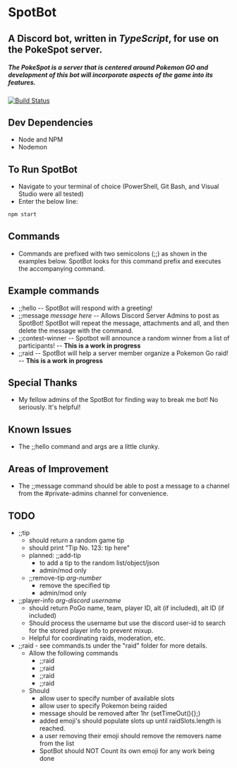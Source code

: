 # SpotBot
## A Discord bot, written in _TypeScript_, for use on the PokeSpot server. 
##### The PokeSpot is a server that is centered around Pokemon GO and development of this bot will incorporate aspects of the game into its features.
[![Build Status](https://travis-ci.org/joemccann/dillinger.svg?branch=master)](https://travis-ci.org/joemccann/dillinger)

## Dev Dependencies
- Node and NPM
- Nodemon

## To Run SpotBot
- Navigate to your terminal of choice (PowerShell, Git Bash, and Visual Studio were all tested)
- Enter the below line:
```sh
npm start
```

## Commands
- Commands are prefixed with two semicolons (;;) as shown in the examples below. SpotBot looks for this command prefix and executes the accompanying command.

## Example commands
- ;;hello
-- SpotBot will respond with a greeting!
- ;;message *message here*
-- Allows Discord Server Admins to post as SpotBot! SpotBot will repeat the message, attachments and all, and then delete the message with the command.
- ;;contest-winner
-- Spotbot will announce a random winner from a list of participants!
-- **This is a work in progress**
- ;;raid
-- SpotBot will help a server member organize a Pokemon Go raid!
-- **This is a work in progress**

## Special Thanks
- My fellow admins of the SpotBot for finding way to break me bot! No seriously. It's helpful!

## Known Issues
- The ;;hello command and args are a little clunky.

## Areas of Improvement
- The ;;message command should be able to post a message to a channel from the #private-admins channel for convenience.

## TODO
- ;;tip
    - should return a random game tip
    - should print "Tip No. 123: tip here"
    - planned: ;;add-tip
        - to add a tip to the random list/object/json
        - admin/mod only
    - ;;remove-tip *arg-number*
        - remove the specified tip
        - admin/mod only
- ;;player-info *arg-discord username*
    - should return PoGo name, team, player ID, alt (if included), alt ID (if included)
    - Should process the username but use the discord user-id to search for the stored player info to prevent mixup.
    - Helpful for coordinating raids, moderation, etc.
- ;;raid - see commands.ts under the "raid" folder for more details.
    - Allow the following commands
        - ;;raid <openslots>
        - ;;raid <openslots> <pokemon>
        - ;;raid <openslots> <pokemon> <minutes left>
        - ;;raid <openslots> <minutes left>
    - Should
        - allow user to specify number of available slots
        - allow user to specify Pokemon being raided 
        - message should be removed after 1hr (setTimeOut(){};)
        - added emoji's should populate slots up until raidSlots.length is reached.
        - a user removing their emoji should remove the removers name from the list
        - SpotBot should NOT Count its own emoji for any work being done
